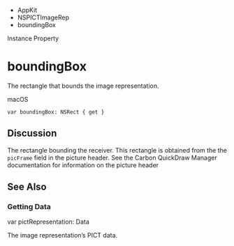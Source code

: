 

- AppKit
- NSPICTImageRep
-  boundingBox 

Instance Property

# boundingBox

The rectangle that bounds the image representation.

macOS

``` source
var boundingBox: NSRect { get }
```

## Discussion

The rectangle bounding the receiver. This rectangle is obtained from the the `picFrame` field in the picture header. See the Carbon QuickDraw Manager documentation for information on the picture header

## See Also

### Getting Data

var pictRepresentation: Data

The image representation’s PICT data.


